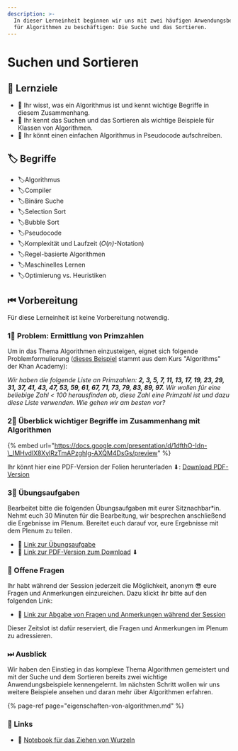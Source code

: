 ```yaml
---
description: >-
  In dieser Lerneinheit beginnen wir uns mit zwei häufigen Anwendungsbeispielen
  für Algorithmen zu beschäftigen: Die Suche und das Sortieren.
---
```


# Suchen und Sortieren

## 🎯 Lernziele

* 🎯 Ihr wisst, was ein Algorithmus ist und kennt wichtige Begriffe in diesem Zusammenhang.
* 🎯 Ihr kennt das Suchen und das Sortieren als wichtige Beispiele für Klassen von Algorithmen.
* 🎯 Ihr könnt einen einfachen Algorithmus in Pseudocode aufschreiben.

## 🏷 Begriffe

* 🏷Algorithmus
* 🏷Compiler
* 🏷Binäre Suche
* 🏷Selection Sort
* 🏷Bubble Sort
* 🏷Pseudocode
* 🏷Komplexität und Laufzeit \(_O_\(_n\)_-Notation\)
* 🏷Regel-basierte Algorithmen
* 🏷Maschinelles Lernen
* 🏷Optimierung vs. Heuristiken

## ⏮ Vorbereitung

Für diese Lerneinheit ist keine Vorbereitung notwendig.

### 1⃣ Problem: Ermittlung von Primzahlen

Um in das Thema Algorithmen einzusteigen, eignet sich folgende Problemformulierung \([dieses Beispiel](https://www.khanacademy.org/computing/computer-science/algorithms/binary-search/a/implementing-binary-search-of-an-array) stammt aus dem Kurs "Algorithms" der Khan Academy\):

_Wir haben die folgende Liste an Primzahlen: **2, 3, 5, 7, 11, 13, 17, 19, 23, 29, 31, 37, 41, 43, 47, 53, 59, 61, 67, 71, 73, 79, 83, 89, 97.** Wir wollen für eine beliebige Zahl &lt; 100 herausfinden ob, diese Zahl eine Primzahl ist und dazu diese Liste verwenden. Wie gehen wir am besten vor?_

### 2⃣ Überblick wichtiger Begriffe im Zusammenhang mit Algorithmen

{% embed url="https://docs.google.com/presentation/d/1dfthO-Idn-\_IMHvdIX8XylRzTmAPzghIg-AXQM4DsGs/preview" %}

Ihr könnt hier eine PDF-Version der Folien herunterladen ⬇: [Download PDF-Version](https://docs.google.com/presentation/d/1dfthO-Idn-_IMHvdIX8XylRzTmAPzghIg-AXQM4DsGs/export/pdf)

### 3⃣ Übungsaufgaben

Bearbeitet bitte die folgenden Übungsaufgaben mit eurer Sitznachbar\*in. Nehmt euch 30 Minuten für die Bearbeitung, wir besprechen anschließend die Ergebnisse im Plenum. Bereitet euch darauf vor, eure Ergebnisse mit dem Plenum zu teilen.

* 🔗 [Link zur Übungsaufgabe](https://docs.google.com/document/d/155Blkn964EdwRMgH1Bs6VMtTE3eZb2fp7Kq5Sw7IJ-Y/preview)
* 🔗 [Link zur PDF-Version zum Download](https://docs.google.com/document/d/155Blkn964EdwRMgH1Bs6VMtTE3eZb2fp7Kq5Sw7IJ-Y/export/pdf) ⬇ 

### 🔁 Offene Fragen

Ihr habt während der Session jederzeit die Möglichkeit, anonym 😎 eure Fragen und Anmerkungen einzureichen. Dazu klickt ihr bitte auf den folgenden Link:

* 🔗 [Link zur Abgabe von Fragen und Anmerkungen während der Session](https://www.menti.com/5c40972b)

Dieser Zeitslot ist dafür reserviert, die Fragen und Anmerkungen im Plenum zu adressieren.

### ⏭ Ausblick

Wir haben den Einstieg in das komplexe Thema Algorithmen gemeistert und mit der Suche und dem Sortieren bereits zwei wichtige Anwendungsbeispiele kennengelernt. Im nächsten Schritt wollen wir uns weitere Beispiele ansehen und daran mehr über Algorithmen erfahren.

{% page-ref page="eigenschaften-von-algorithmen.md" %}

### 🔗 Links

* 🔗 [Notebook für das Ziehen von Wurzeln](http://runkit.com/winf-hsos/wurzeln-ziehen)

